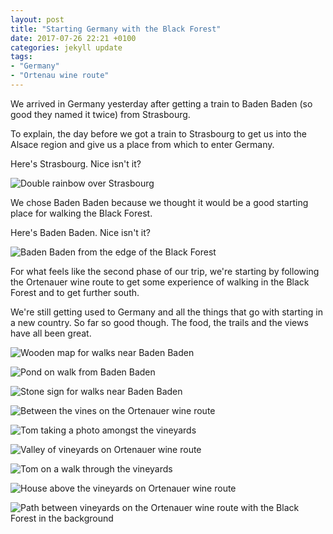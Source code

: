 ```yaml
---
layout: post
title: "Starting Germany with the Black Forest"
date: 2017-07-26 22:21 +0100
categories: jekyll update
tags: 
- "Germany"
- "Ortenau wine route"
---
```


We arrived in Germany yesterday after getting a train to Baden Baden (so good they named it twice) from Strasbourg.

To explain, the day before we got a train to Strasbourg to get us into the Alsace region and give us a place from which to enter Germany.

Here's Strasbourg. Nice isn't it?

![Double rainbow over Strasbourg](https://github.com/tombye/trexit/raw/gh-pages/assets/images/strasbourg-double-rainbow.jpg)

We chose Baden Baden because we thought it would be a good starting place for walking the Black Forest.

Here's Baden Baden. Nice isn't it?

![Baden Baden from the edge of the Black Forest](https://github.com/tombye/trexit/raw/gh-pages/assets/images/baden-baden-from-a-park.jpg)

For what feels like the second phase of our trip, we're starting by following the Ortenauer wine route to get some experience of walking in the Black Forest and to get further south.

We're still getting used to Germany and all the things that go with starting in a new country. So far so good though. The food, the trails and the views have all been great. 

![Wooden map for walks near Baden Baden](https://github.com/tombye/trexit/raw/gh-pages/assets/images/wooden-sign-for-walks-near-baden-baden.jpg)

![Pond on walk from Baden Baden](https://github.com/tombye/trexit/raw/gh-pages/assets/images/pond-on-walk-from-baden-baden.jpg)

![Stone sign for walks near Baden Baden](https://github.com/tombye/trexit/raw/gh-pages/assets/images/stone-sign-for-walks-from-baden-baden.jpg)

![Between the vines on the Ortenauer wine route](https://github.com/tombye/trexit/raw/gh-pages/assets/images/wineyard-on-ortenauer-wine-route.jpg)

![Tom taking a photo amongst the vineyards](https://github.com/tombye/trexit/raw/gh-pages/assets/images/tom-photographing-vineyard-on-ortenauer-wine-route.jpg)

![Valley of vineyards on Ortenauer wine route](https://github.com/tombye/trexit/raw/gh-pages/assets/images/valley-of-vineyards-on-ortenauer-wine-route.jpg)

![Tom on a walk through the vineyards](https://github.com/tombye/trexit/raw/gh-pages/assets/images/tom-facing-down-walk-through-vineyards.jpg)

![House above the vineyards on Ortenauer wine route](https://github.com/tombye/trexit/raw/gh-pages/assets/images/house-above-vineyards-on-ortenauer-wine-route.jpg)

![Path between vineyards on the Ortenauer wine route with the Black Forest in the background](https://github.com/tombye/trexit/raw/gh-pages/assets/images/path-through-vineyards-above-neuweier.jpg)

